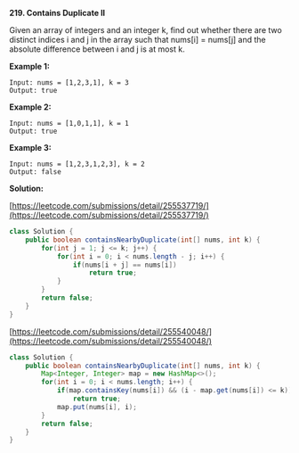 **219. Contains Duplicate II**

Given an array of integers and an integer k, find out whether there are two distinct indices i and j in the array such that nums[i] = nums[j] and the absolute difference between i and j is at most k.


**Example 1:**
```
Input: nums = [1,2,3,1], k = 3
Output: true
```
**Example 2:**
```
Input: nums = [1,0,1,1], k = 1
Output: true
```
**Example 3:**
```
Input: nums = [1,2,3,1,2,3], k = 2
Output: false
```

**Solution:**

[https://leetcode.com/submissions/detail/255537719/](https://leetcode.com/submissions/detail/255537719/)
```java
class Solution {
    public boolean containsNearbyDuplicate(int[] nums, int k) {        
        for(int j = 1; j <= k; j++) {
            for(int i = 0; i < nums.length - j; i++) {
                if(nums[i + j] == nums[i])
                    return true;
            }
        }        
        return false;
    }
}
```

[https://leetcode.com/submissions/detail/255540048/](https://leetcode.com/submissions/detail/255540048/)
```java
class Solution {
    public boolean containsNearbyDuplicate(int[] nums, int k) {        
        Map<Integer, Integer> map = new HashMap<>();
        for(int i = 0; i < nums.length; i++) {
            if(map.containsKey(nums[i]) && (i - map.get(nums[i]) <= k))
                return true;
            map.put(nums[i], i);
        }
        return false;
    }
}
```